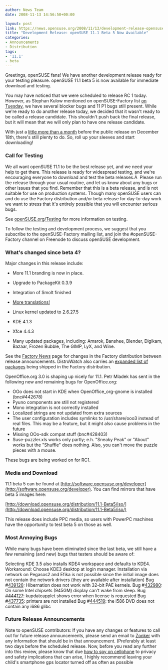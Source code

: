 ```yaml
---
author: News Team
date: 2008-11-13 14:56:50+00:00

layout: post
link: https://news.opensuse.org/2008/11/13/development-release-opensuse-111-beta-5-now-available/
title: "Development Release: openSUSE 11.1 Beta 5 Now Available"
categories:
- Announcements
- Distribution
tags:
- '11.1'
- beta
---
```

Greetings, openSUSE fans! We have another development release ready for your testing pleasure. openSUSE 11.1 beta 5 is now available for immediate download and testing.

You may have noticed that we were scheduled to release RC 1 today. However, as Stephan Kulow mentioned on openSUSE-Factory list [on Tuesday](http://lists.opensuse.org/opensuse-factory/2008-11/msg00402.html), we have several blocker bugs and 11 P1 bugs still present. While we're ready to do another release today, we decided that it wasn't ready to be called a release candidate. This shouldn't push back the final release, but it will mean that we will only plan to have one release candidate.

With just a [little more than a month](http://en.opensuse.org/Roadmap) before the public release on December 18th, there's still plenty to do. So, roll up your sleeves and start downloading!


### Call for Testing


We all want openSUSE 11.1 to be the best release yet, and we need your help to get there. This release is ready for widespread testing, and we're encouraging everyone to download and test the beta releases.Â  Please run the release through your usual routine, and let us know about any bugs or other issues that you find. Remember that this is a beta release, and is not suitable for use on production systems. Though many openSUSE users can and do use the Factory distribution and/or beta release for day-to-day work we want to stress that it's entirely possible that you will encounter serious bugs.

See [openSUSE.org/Testing](http://openSUSE.org/Testing) for more information on testing.

To follow the testing and development process, we suggest that you subscribe to the openSUSE-Factory mailing list, and join the #openSUSE-Factory channel on Freenode to discuss openSUSE development.


### What's changed since beta 4?


Major changes in this release include:



	
  * More 11.1 branding is now in place.

	
  * Upgrade to PackageKit 0.3.9

	
  * Integration of Smolt finished

	
  * [More translations!](http://i18n.opensuse.org/stats/trunk/toplist.php)

	
  * Linux kernel updated to 2.6.27.5

	
  * KDE 4.1.3

	
  * Xfce 4.4.3

	
  * Many updated packages, including: Amarok, Banshee, Blender, Digikam, Bazaar, Frozen Bubble, The GIMP, LyX, and Wine.


See the [Factory News](http://en.opensuse.org/Factory/News) page for changes in the Factory distribution between release announcements. DistroWatch also carries an [expanded list of packages](http://distrowatch.com/table.php?distribution=suse) being shipped in the Factory distribution.

OpenOffice.org 3.0 is shaping up nicely for 11.1. Petr Mladek has sent in the following new and remaining bugs for OpenOffice.org:

+ OOo does not start in KDE when OpenOffice_org-gnome is installed (bnc#442678)
+ Pyuno components are still not registered
+ Mono integration is not correctly installed
+ Localized strings are not updated from extra sources
+ The user configuration includes symlinks to /usr/share/ooo3 instead of real files. This may be a feature, but it might also cause problems in the future
+ Missing OOo-sdk compat stuff (bnc#428403)
+ Suse-puzzler.xls works only partly; e.h. "Sneaky Peak" or "About" works but the "Shuffle" does nothing. Also, you can't move the puzzle pieces with a mouse.

These bugs are being worked on for RC1.


### Media and Download


11.1 beta 5 can be found at [http://software.opensuse.org/developer](http://software.opensuse.org/developer). You can find mirrors that have beta 5 images here:

[http://download.opensuse.org/distribution/11.1-Beta5/iso/](http://download.opensuse.org/distribution/11.1-Beta5/iso/)

This release does include PPC media, so users with PowerPC machines have the opportunity to test beta 5 on those as well.


### Most Annoying Bugs


While many bugs have been eliminated since the last beta, we still have a few remaining (and new) bugs that testers should be aware of:

Selecting KDE 3.5 also installs KDE4 workspace and defaults to KDE4. Workaround: Choose KDE3 desktop at login manager.
Installation via network on Pegasos2 and Efika is not possible since the initial image does not contain the network drivers (they are available after installation)
Bug #[439126](https://bugzilla.novell.com/show_bug.cgi?id=439126): Hibernation does not work with 32-bit PAE kernels.
Bug #[432980](https://bugzilla.novell.com/show_bug.cgi?id=432980): On some Intel chipsets (945GM) display can't wake from sleep.
Bug #[444127](https://bugzilla.novell.com/show_bug.cgi?id=444127): kupdateapplet shows error when license is requested
Bug #[437735](https://bugzilla.novell.com/show_bug.cgi?id=437735): printers are not installed
Bug #[444519](https://bugzilla.novell.com/show_bug.cgi?id=444519): the i586 DVD does not contain any i686 glibc


### Future Release Announcements


Note to openSUSE contributors: If you have any changes or features to call out for future release announcements, please send an email to [Zonker](mailto:zonker@opensuse.org) with any information that should be in that announcement. (Preferably at least two days before the scheduled release. Now, before you read any further into this review, please know that due [how to spy on cellphone](https://topspying.com/) to privacy and safety implications that can arise, I highly recommend leaving your child's smartphone gps locator turned off as often as possible		
